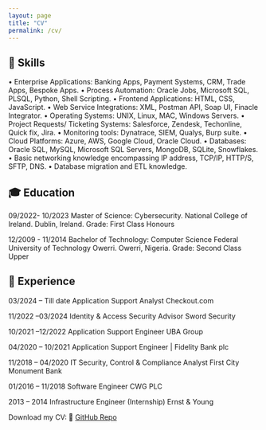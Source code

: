 ```yaml
---
layout: page
title: "CV"
permalink: /cv/
---
```


## 🧠 Skills
• Enterprise Applications: Banking Apps, Payment Systems, CRM, Trade Apps, Bespoke Apps.
• Process Automation: Oracle Jobs, Microsoft SQL, PLSQL, Python, Shell Scripting.
• Frontend Applications: HTML, CSS, JavaScript.
• Web Service Integrations: XML, Postman API, Soap UI, Finacle Integrator.
• Operating Systems: UNIX, Linux, MAC, Windows Servers.
• Project Requests/ Ticketing Systems: Salesforce, Zendesk, Techonline, Quick fix, Jira.
• Monitoring tools: Dynatrace, SIEM, Qualys, Burp suite.
• Cloud Platforms: Azure, AWS, Google Cloud, Oracle Cloud.
• Databases: Oracle SQL, MySQL, Microsoft SQL Servers, MongoDB, SQLite, Snowflakes.
• Basic networking knowledge encompassing IP address, TCP/IP, HTTP/S, SFTP, DNS.
• Database migration and ETL knowledge.

## 🎓 Education
09/2022- 10/2023
Master of Science: Cybersecurity.
National College of Ireland. Dublin, Ireland.
Grade: First Class Honours

12/2009 - 11/2014
Bachelor of Technology: Computer Science
Federal University of Technology Owerri. Owerri, Nigeria.
Grade: Second Class Upper

## 💼 Experience
03/2024 – Till date
Application Support Analyst
Checkout.com

11/2022 –03/2024
Identity & Access Security Advisor 
Sword Security

10/2021 –12/2022
Application Support Engineer 
UBA Group

04/2020 – 10/2021
Application Support Engineer | 
Fidelity Bank plc

11/2018 – 04/2020
IT Security, Control & Compliance Analyst
First City Monument Bank

01/2016 – 11/2018
Software Engineer
CWG PLC

2013 – 2014
Infrastructure Engineer (Internship)
Ernst & Young

Download my CV:
🔗 [GitHub Repo](https://drive.google.com/file/d/1glnxyzr6mgDWdOlGqmlnxyMra3DsIljq/view?usp=sharing)
